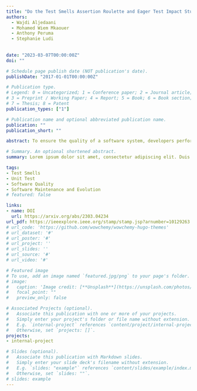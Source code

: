 ```yaml
---
title: "Do the Test Smells Assertion Roulette and Eager Test Impact Students' Troubleshooting and Debugging Capabilities?"
authors:
  - Wajdi Aljedaani
  - Mohamed Wiem Mkaouer
  - Anthony Peruma
  - Stephanie Ludi
  
  
date: "2023-03-07T00:00:00Z"
doi: ""

# Schedule page publish date (NOT publication's date).
publishDate: "2017-01-01T00:00:00Z"

# Publication type.
# Legend: 0 = Uncategorized; 1 = Conference paper; 2 = Journal article;
# 3 = Preprint / Working Paper; 4 = Report; 5 = Book; 6 = Book section;
# 7 = Thesis; 8 = Patent
publication_types: ["1"]

# Publication name and optional abbreviated publication name.
publication: ""
publication_short: ""

abstract: To ensure the quality of a software system, developers perform an activity known as unit testing, where they write code (known as test cases) that verifies the individual software units that make up the system. Like production code, test cases are subject to bad programming practices, known as test smells, that hurt maintenance activities. An essential part of most maintenance activities is program comprehension which involves developers reading the code to understand its behavior to fix issues or update features. In this study, we conduct a controlled experiment with 96 undergraduate computer science students to investigate the impact of two common types of test smells, namely Assertion Roulette and Eager Test, on a student's ability to debug and troubleshoot test case failures. Our findings show that students take longer to correct errors in production code when smells are present in their associated test cases, especially Assertion Roulette. We envision our findings supporting academia in better equipping students with the knowledge and resources in writing and maintaining high-quality test cases. Our experimental materials are available online https://wajdialjedaani.github.io/testsmellstd/

# Summary. An optional shortened abstract.
summary: Lorem ipsum dolor sit amet, consectetur adipiscing elit. Duis posuere tellus ac convallis placerat. Proin tincidunt magna sed ex sollicitudin condimentum.

tags:
- Test Smells
- Unit Test
- Software Quality
- Software Maintenance and Evolution
# featured: false

links:
- name: DOI
  url: https://arxiv.org/abs/2303.04234
url_pdf: https://ieeexplore.ieee.org/stamp/stamp.jsp?arnumber=10129263
# url_code: 'https://github.com/wowchemy/wowchemy-hugo-themes'
# url_dataset: '#'
# url_poster: '#'
# url_project: ''
# url_slides: ''
# url_source: '#'
# url_video: '#'

# Featured image
# To use, add an image named `featured.jpg/png` to your page's folder. 
# image:
#   caption: 'Image credit: [**Unsplash**](https://unsplash.com/photos/s9CC2SKySJM)'
#   focal_point: ""
#   preview_only: false

# Associated Projects (optional).
#   Associate this publication with one or more of your projects.
#   Simply enter your project's folder or file name without extension.
#   E.g. `internal-project` references `content/project/internal-project/index.md`.
#   Otherwise, set `projects: []`.
projects:
- internal-project

# Slides (optional).
#   Associate this publication with Markdown slides.
#   Simply enter your slide deck's filename without extension.
#   E.g. `slides: "example"` references `content/slides/example/index.md`.
#   Otherwise, set `slides: ""`.
# slides: example
---
```


<!-- {{% callout note %}}
Create your slides in Markdown - click the *Slides* button to check out the example.
{{% /callout %}}

Supplementary notes can be added here, including [code, math, and images](https://wowchemy.com/docs/writing-markdown-latex/). -->
